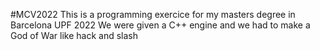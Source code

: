 #MCV2022
This is a programming exercice for my masters degree in Barcelona UPF 2022
We were given a C++ engine and we had to make a God of War like hack and slash
